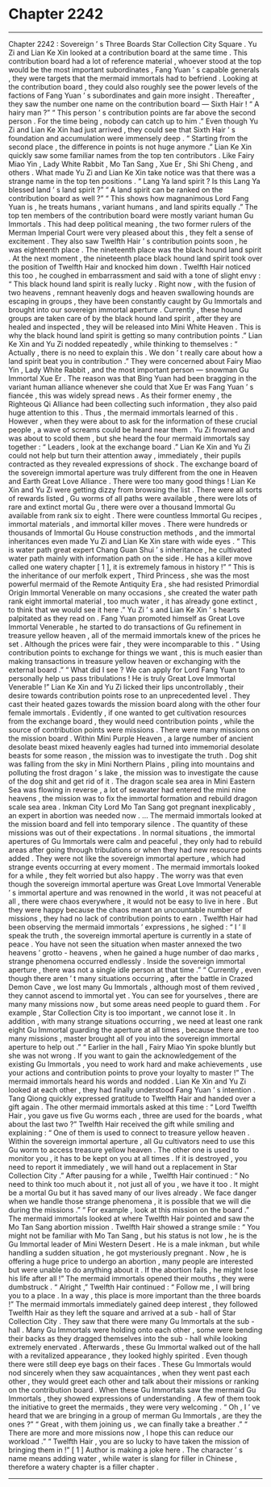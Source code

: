 
# Chapter 2242


---

Chapter 2242 : Sovereign ’ s Three Boards
Star Collection City Square .
Yu Zi and Lian Ke Xin looked at a contribution board at the same time .
This contribution board had a lot of reference material , whoever stood at the top would be the most important subordinates , Fang Yuan ’ s capable generals , they were targets that the mermaid immortals had to befriend .
Looking at the contribution board , they could also roughly see the power levels of the factions of Fang Yuan ’ s subordinates and gain more insight .
Thereafter , they saw the number one name on the contribution board — Sixth Hair !
“ A hairy man ?”
“ This person ’ s contribution points are far above the second person . For the time being , nobody can catch up to him .”
Even though Yu Zi and Lian Ke Xin had just arrived , they could see that Sixth Hair ’ s foundation and accumulation were immensely deep .
“ Starting from the second place , the difference in points is not huge anymore .”
Lian Ke Xin quickly saw some familiar names from the top ten contributors .
Like Fairy Miao Yin , Lady White Rabbit , Mo Tan Sang , Xue Er , Shi Shi Cheng , and others .
What made Yu Zi and Lian Ke Xin take notice was that there was a strange name in the top ten positions .
“ Lang Ya land spirit ? Is this Lang Ya blessed land ’ s land spirit ?”
“ A land spirit can be ranked on the contribution board as well ?”
“ This shows how magnanimous Lord Fang Yuan is , he treats humans , variant humans , and land spirits equally .”
The top ten members of the contribution board were mostly variant human Gu Immortals . This had deep political meaning , the two former rulers of the Merman Imperial Court were very pleased about this , they felt a sense of excitement .
They also saw Twelfth Hair ’ s contribution points soon , he was eighteenth place .
The nineteenth place was the black hound land spirit .
At the next moment , the nineteenth place black hound land spirit took over the position of Twelfth Hair and knocked him down .
Twelfth Hair noticed this too , he coughed in embarrassment and said with a tone of slight envy : “ This black hound land spirit is really lucky . Right now , with the fusion of two heavens , remnant heavenly dogs and heaven swallowing hounds are escaping in groups , they have been constantly caught by Gu Immortals and brought into our sovereign immortal aperture . Currently , these hound groups are taken care of by the black hound land spirit , after they are healed and inspected , they will be released into Mini White Heaven . This is why the black hound land spirit is getting so many contribution points .”
Lian Ke Xin and Yu Zi nodded repeatedly , while thinking to themselves : “ Actually , there is no need to explain this . We don ’ t really care about how a land spirit beat you in contribution .”
They were concerned about Fairy Miao Yin , Lady White Rabbit , and the most important person — snowman Gu Immortal Xue Er .
The reason was that Bing Yuan had been bragging in the variant human alliance whenever she could that Xue Er was Fang Yuan ’ s fiancée , this was widely spread news .
As their former enemy , the Righteous Qi Alliance had been collecting such information , they also paid huge attention to this .
Thus , the mermaid immortals learned of this .
However , when they were about to ask for the information of these crucial people , a wave of screams could be heard near them .
Yu Zi frowned and was about to scold them , but she heard the four mermaid immortals say together : “ Leaders , look at the exchange board .”
Lian Ke Xin and Yu Zi could not help but turn their attention away , immediately , their pupils contracted as they revealed expressions of shock .
The exchange board of the sovereign immortal aperture was truly different from the one in Heaven and Earth Great Love Alliance .
There were too many good things !
Lian Ke Xin and Yu Zi were getting dizzy from browsing the list .
There were all sorts of rewards listed , Gu worms of all paths were available , there were lots of rare and extinct mortal Gu , there were over a thousand Immortal Gu available from rank six to eight . There were countless Immortal Gu recipes , immortal materials , and immortal killer moves . There were hundreds or thousands of Immortal Gu House construction methods , and the immortal inheritances even made Yu Zi and Lian Ke Xin stare with wide eyes .
“ This is water path great expert Chang Guan Shui ’ s inheritance , he cultivated water path mainly with information path on the side . He has a killer move called one watery chapter [ 1 ], it is extremely famous in history !”
“ This is the inheritance of our merfolk expert , Third Princess , she was the most powerful mermaid of the Remote Antiquity Era , she had resisted Primordial Origin Immortal Venerable on many occasions , she created the water path rank eight immortal material , too much water , it has already gone extinct , to think that we would see it here .”
Yu Zi ’ s and Lian Ke Xin ’ s hearts palpitated as they read on .
Fang Yuan promoted himself as Great Love Immortal Venerable , he started to do transactions of Gu refinement in treasure yellow heaven , all of the mermaid immortals knew of the prices he set .
Although the prices were fair , they were incomparable to this .
“ Using contribution points to exchange for things we want , this is much easier than making transactions in treasure yellow heaven or exchanging with the external board .”
“ What did I see ? We can apply for Lord Fang Yuan to personally help us pass tribulations ! He is truly Great Love Immortal Venerable !”
Lian Ke Xin and Yu Zi licked their lips uncontrollably , their desire towards contribution points rose to an unprecedented level .
They cast their heated gazes towards the mission board along with the other four female immortals .
Evidently , if one wanted to get cultivation resources from the exchange board , they would need contribution points , while the source of contribution points were missions .
There were many missions on the mission board .
Within Mini Purple Heaven , a large number of ancient desolate beast mixed heavenly eagles had turned into immemorial desolate beasts for some reason , the mission was to investigate the truth .
Dog shit was falling from the sky in Mini Northern Plains , piling into mountains and polluting the frost dragon ’ s lake , the mission was to investigate the cause of the dog shit and get rid of it .
The dragon scale sea area in Mini Eastern Sea was flowing in reverse , a lot of seawater had entered the mini nine heavens , the mission was to fix the immortal formation and rebuild dragon scale sea area .
Inkman City Lord Mo Tan Sang got pregnant inexplicably , an expert in abortion was needed now .
…
The mermaid immortals looked at the mission board and fell into temporary silence .
The quantity of these missions was out of their expectations .
In normal situations , the immortal apertures of Gu Immortals were calm and peaceful , they only had to rebuild areas after going through tribulations or when they had new resource points added . They were not like the sovereign immortal aperture , which had strange events occurring at every moment .
The mermaid immortals looked for a while , they felt worried but also happy .
The worry was that even though the sovereign immortal aperture was Great Love Immortal Venerable ’ s immortal aperture and was renowned in the world , it was not peaceful at all , there were chaos everywhere , it would not be easy to live in here .
But they were happy because the chaos meant an uncountable number of missions , they had no lack of contribution points to earn .
Twelfth Hair had been observing the mermaid immortals ’ expressions , he sighed : “ I ’ ll speak the truth , the sovereign immortal aperture is currently in a state of peace . You have not seen the situation when master annexed the two heavens ’ grotto - heavens , when he gained a huge number of dao marks , strange phenomena occurred endlessly . Inside the sovereign immortal aperture , there was not a single idle person at that time .”
“ Currently , even though there aren ’ t many situations occurring , after the battle in Crazed Demon Cave , we lost many Gu Immortals , although most of them revived , they cannot ascend to immortal yet . You can see for yourselves , there are many many missions now , but some areas need people to guard them . For example , Star Collection City is too important , we cannot lose it . In addition , with many strange situations occurring , we need at least one rank eight Gu Immortal guarding the aperture at all times , because there are too many missions , master brought all of you into the sovereign immortal aperture to help out .”
“ Earlier in the hall , Fairy Miao Yin spoke bluntly but she was not wrong . If you want to gain the acknowledgement of the existing Gu Immortals , you need to work hard and make achievements , use your actions and contribution points to prove your loyalty to master !”
The mermaid immortals heard his words and nodded .
Lian Ke Xin and Yu Zi looked at each other , they had finally understood Fang Yuan ’ s intention .
Tang Qiong quickly expressed gratitude to Twelfth Hair and handed over a gift again .
The other mermaid immortals asked at this time : “ Lord Twelfth Hair , you gave us five Gu worms each , three are used for the boards , what about the last two ?”
Twelfth Hair received the gift while smiling and explaining : “ One of them is used to connect to treasure yellow heaven . Within the sovereign immortal aperture , all Gu cultivators need to use this Gu worm to access treasure yellow heaven . The other one is used to monitor you , it has to be kept on you at all times . If it is destroyed , you need to report it immediately , we will hand out a replacement in Star Collection City .”
After pausing for a while , Twelfth Hair continued : “ No need to think too much about it , not just all of you , we have it too . It might be a mortal Gu but it has saved many of our lives already . We face danger when we handle those strange phenomena , it is possible that we will die during the missions .”
“ For example , look at this mission on the board .”
The mermaid immortals looked at where Twelfth Hair pointed and saw the Mo Tan Sang abortion mission .
Twelfth Hair showed a strange smile : “ You might not be familiar with Mo Tan Sang , but his status is not low , he is the Gu Immortal leader of Mini Western Desert . He is a male inkman , but while handling a sudden situation , he got mysteriously pregnant . Now , he is offering a huge price to undergo an abortion , many people are interested but were unable to do anything about it . If the abortion fails , he might lose his life after all !”
The mermaid immortals opened their mouths , they were dumbstruck .
“ Alright ,” Twelfth Hair continued : “ Follow me , I will bring you to a place . In a way , this place is more important than the three boards !”
The mermaid immortals immediately gained deep interest , they followed Twelfth Hair as they left the square and arrived at a sub - hall of Star Collection City .
They saw that there were many Gu Immortals at the sub - hall .
Many Gu Immortals were holding onto each other , some were bending their backs as they dragged themselves into the sub - hall while looking extremely enervated .
Afterwards , these Gu Immortal walked out of the hall with a revitalized appearance , they looked highly spirited .
Even though there were still deep eye bags on their faces .
These Gu Immortals would nod sincerely when they saw acquaintances , when they went past each other , they would greet each other and talk about their missions or ranking on the contribution board .
When these Gu Immortals saw the mermaid Gu Immortals , they showed expressions of understanding .
A few of them took the initiative to greet the mermaids , they were very welcoming .
“ Oh , I ’ ve heard that we are bringing in a group of merman Gu Immortals , are they the ones ?”
“ Great , with them joining us , we can finally take a breather .”
“ There are more and more missions now , I hope this can reduce our workload .”
“ Twelfth Hair , you are so lucky to have taken the mission of bringing them in !”
[ 1 ] Author is making a joke here . The character ’ s name means adding water , while water is slang for filler in Chinese , therefore a watery chapter is a filler chapter .

---


